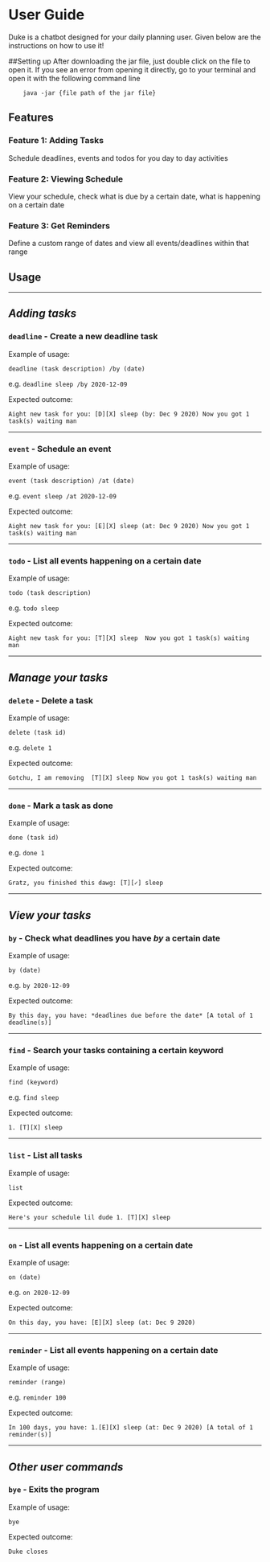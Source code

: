 # User Guide
Duke is a chatbot designed for your daily planning user. Given below are the instructions on how to use it!

##Setting up
After downloading the jar file, just double click on the file to open it. 
If you see an error from opening it directly, 
go to your terminal and open it with the following command line

        java -jar {file path of the jar file}

## Features 

### **Feature 1:** Adding Tasks
Schedule deadlines, events and todos for you day to day activities

### **Feature 2:** Viewing Schedule
View your schedule, check what is due by a certain date, what is happening on a certain date

### **Feature 3:** Get Reminders
Define a custom range of dates and view all events/deadlines within that range

## Usage

---

## ***Adding tasks***
### `deadline` - Create a new deadline task


Example of usage: 

    deadline (task description) /by (date)

e.g. `deadline sleep /by 2020-12-09`

Expected outcome:

`Aight new task for you:
[D][X] sleep (by: Dec 9 2020)
Now you got 1 task(s) waiting man`

---

### `event` - Schedule an event


Example of usage: 

`event (task description) /at (date)`

e.g. `event sleep /at 2020-12-09`

Expected outcome:

`Aight new task for you:
[E][X] sleep (at: Dec 9 2020)
Now you got 1 task(s) waiting man`

---

### `todo` - List all events happening on a certain date


Example of usage: 

`todo (task description)`

e.g. `todo sleep`

Expected outcome:

`Aight new task for you:
 [T][X] sleep 
 Now you got 1 task(s) waiting man`
 
---
 
 

## ***Manage your tasks***


### `delete` - Delete a task


Example of usage: 

`delete (task id)`

e.g. `delete 1`

Expected outcome:

`Gotchu, I am removing 
[T][X] sleep
Now you got 1 task(s) waiting man`

---

### `done` - Mark a task as done


Example of usage: 

`done (task id)`

e.g. `done 1`

Expected outcome:

`Gratz, you finished this dawg:
[T][✓] sleep`

---

## ***View your tasks***

### `by` - Check what deadlines you have *by* a certain date


Example of usage: 

`by (date)`

e.g. `by 2020-12-09`

Expected outcome:

`By this day, you have:
*deadlines due before the date*
[A total of 1 deadline(s)]`

---

### `find` - Search your tasks containing a certain keyword


Example of usage: 

`find (keyword)`

e.g. `find sleep`

Expected outcome:

`1. [T][X] sleep`

---

### `list` - List all tasks


Example of usage: 

`list`

Expected outcome:

`Here's your schedule lil dude 1. [T][X] sleep`

---

### `on` - List all events happening on a certain date


Example of usage: 

`on (date)`

e.g. `on 2020-12-09`

Expected outcome:

`On this day, you have: [E][X] sleep (at: Dec 9 2020)`

---

### `reminder` - List all events happening on a certain date


Example of usage: 

`reminder (range)`

e.g. `reminder 100`

Expected outcome:

`In 100 days, you have: 1.[E][X] sleep (at: Dec 9 2020) [A total of 1 reminder(s)]`

---

## ***Other user commands***

### `bye` - Exits the program


Example of usage: 

`bye`

Expected outcome:

`Duke closes`








